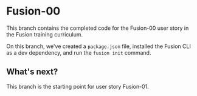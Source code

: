 # Fusion-00

This branch contains the completed code for the Fusion-00 user story in the Fusion training curriculum.

On this branch, we've created a `package.json` file, installed the Fusion CLI as a dev dependency, and run the `fusion init` command.

## What's next?
This branch is the starting point for user story Fusion-01.
